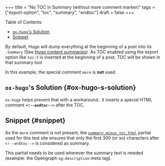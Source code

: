 +++
title = "No TOC in Summary (without more comment marker)"
tags = ["export-option", "toc", "summary", "endtoc"]
draft = false
+++

<div class="ox-hugo-toc toc">
<div></div>

<div class="heading">Table of Contents</div>

- [`ox-hugo`'s Solution](#ox-hugo-s-solution)
- [Snippet](#snippet)

</div>
<!--endtoc-->

By default, Hugo will dump everything at the beginning of a post into
its `.Summary` (See [Hugo content summaries](https://gohugo.io/content-management/summaries/)). As TOC enabled using the
export option like `toc:t` is inserted at the beginning of a post, TOC
will be shown in that summary too!

In this example, the special comment `more` is **not** used.


## `ox-hugo`'s Solution {#ox-hugo-s-solution}

`ox-hugo` helps prevent that with a workaround.. it inserts a special
HTML comment **`<!--endtoc-->`** after the TOC.


## Snippet {#snippet}

As the `more` comment is not present, the [`summary_minus_toc.html`](https://github.com/kaushalmodi/hugo-bare-min-theme/blob/master/layouts/partials/summary_minus_toc.html)
partial used for this test site ensures that only the first 300 (or
so) characters after `<!--endtoc-->` is considered as summary.

This partial needs to be used wherever the summary text is needed
(example: the Opengraph `og:description` meta tag).
